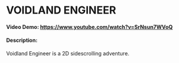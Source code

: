 # VOIDLAND ENGINEER
#### Video Demo: <https://www.youtube.com/watch?v=SrNsun7WVoQ>
#### Description:

Voidland Engineer is a 2D sidescrolling adventure. 